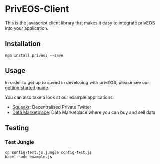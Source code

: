 # PrivEOS-Client

This is the javascript client library that makes it easy to integrate privEOS into your application.

## Installation

    npm install priveos --save
    
## Usage

In order to get up to speed in developing with privEOS, please see our [getting started guide](https://github.com/rawrat/priveos-client/wiki/Getting-started).

You can also take a look at our example applications:

* [Squeakr](https://github.com/rawrat/squeakr/): Decentralised Private Twitter
* [Data Marketplace](https://github.com/rawrat/privEOS_Demo_App): Data Marketplace where you can buy and sell data

## Testing
### Test Jungle
    cp config-test.js.jungle config-test.js
    babel-node example.js
